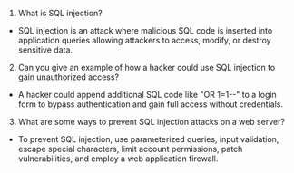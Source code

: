 1. What is SQL injection?
  * SQL injection is an attack where malicious SQL code is inserted into application queries allowing attackers to access, modify, or destroy sensitive data.
2. Can you give an example of how a hacker could use SQL injection to gain unauthorized access?
  * A hacker could append additional SQL code like "OR 1=1--" to a login form to bypass authentication and gain full access without credentials.
3. What are some ways to prevent SQL injection attacks on a web server?
  * To prevent SQL injection, use parameterized queries, input validation, escape special characters, limit account permissions, patch vulnerabilities, and employ a web application firewall.
